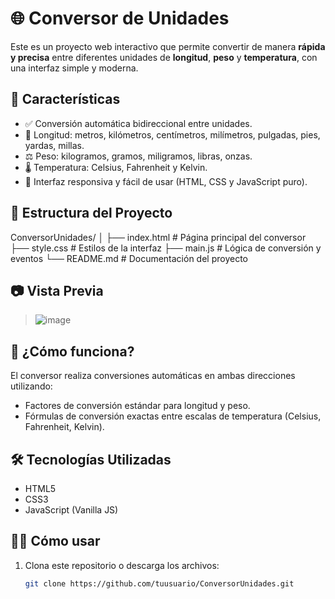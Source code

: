 # 🌐 Conversor de Unidades

Este es un proyecto web interactivo que permite convertir de manera **rápida y precisa** entre diferentes unidades de **longitud**, **peso** y **temperatura**, con una interfaz simple y moderna.

## 🚀 Características

- ✅ Conversión automática bidireccional entre unidades.
- 📏 Longitud: metros, kilómetros, centímetros, milímetros, pulgadas, pies, yardas, millas.
- ⚖️ Peso: kilogramos, gramos, miligramos, libras, onzas.
- 🌡️ Temperatura: Celsius, Fahrenheit y Kelvin.
- 🎨 Interfaz responsiva y fácil de usar (HTML, CSS y JavaScript puro).

## 📁 Estructura del Proyecto

ConversorUnidades/
│
├── index.html # Página principal del conversor
├── style.css # Estilos de la interfaz
├── main.js # Lógica de conversión y eventos
└── README.md # Documentación del proyecto
## 📷 Vista Previa

> ![image](https://github.com/user-attachments/assets/a6ab11a3-9218-453b-9da4-97327548a083)


## 🧠 ¿Cómo funciona?

El conversor realiza conversiones automáticas en ambas direcciones utilizando:

- Factores de conversión estándar para longitud y peso.
- Fórmulas de conversión exactas entre escalas de temperatura (Celsius, Fahrenheit, Kelvin).

## 🛠️ Tecnologías Utilizadas

- HTML5
- CSS3
- JavaScript (Vanilla JS)

## 🧑‍💻 Cómo usar

1. Clona este repositorio o descarga los archivos:
   ```bash
   git clone https://github.com/tuusuario/ConversorUnidades.git

